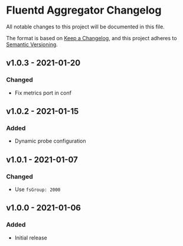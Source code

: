 # Fluentd Aggregator Changelog

All notable changes to this project will be documented in this file.

The format is based on [Keep a Changelog](https://keepachangelog.com/en/1.0.0/),
and this project adheres to [Semantic Versioning](https://semver.org/spec/v2.0.0.html).

<!-- ## [UNRELEASED]
### Added
### Changed
### Deprecated
### Removed -->

## v1.0.3 - 2021-01-20

### Changed

- Fix metrics port in conf

## v1.0.2 - 2021-01-15

### Added

- Dynamic probe configuration

## v1.0.1 - 2021-01-07

### Changed

- Use `fsGroup: 2000`

## v1.0.0 - 2021-01-06

### Added

- Initial release
